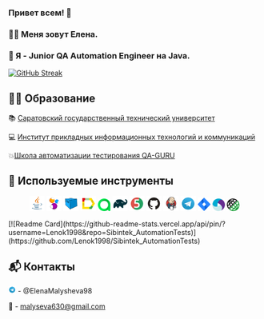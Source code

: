 ### Привет всем! 👋
### :woman_technologist: Меня зовут Елена.
### :hatching_chick: Я - Junior QA Automation Engineer на Java.
<p></p>

[![GitHub Streak](https://streak-stats.demolab.com?user=Lenok1998&theme=defaut&locale=ru&exclude_days=Sun)](https://git.io/streak-stats)
## :woman_student: Образование
<p align="center">
  
:books:  [Саратовский государственный технический университет](https://www.sstu.ru/)
  
:computer: [Институт прикладных информационных технологий и коммуникаций](https://inpit.sstu.ru/home.php)
  
:boom:[Школа автоматизации тестирования QA-GURU](https://qa.guru/)

  ## :rocket: Используемые инструменты
<p align="center">
<a href="https://www.java.com/"><img width="6%" title="Java" src="media/logo/Java.svg"></a>
<a href="https://selenide.org/"><img width="6%" title="Selenide" src="media/logo/Selenide.svg"></a>
<a href="https://aerokube.com/selenoid/"><img width="6%" title="Selenoid" src="media/logo/Selenoid.svg"></a>
<a href="https://github.com/allure-framework/allure2"><img width="6%" title="Allure Report" src="media/logo/Allure_Report.svg"></a>
<a href="https://qameta.io/"><img width="5%" title="Allure TestOps" src="media/logo/AllureTestOps.svg"></a>
<a href="https://gradle.org/"><img width="6%" title="Gradle" src="media/logo/Gradle.svg"></a>
<a href="https://junit.org/junit5/"><img width="6%" title="JUnit5" src="media/logo/JUnit5.svg"></a>
<a href="https://github.com/"><img width="6%" title="GitHub" src="media/logo/GitHub.svg"></a>
<a href="https://www.jenkins.io/"><img width="6%" title="Jenkins" src="media/logo/Jenkins.svg"></a>
<a href="https://web.telegram.org/a/"><img width="6%" title="Telegram" src="media/logo/Telegram.svg"></a>
<a href="https://www.atlassian.com/ru/software/jira/"><img width="5%" title="Jira" src="media/logo/Jira.svg"></a>
<a href="https://appium.io/docs/en/2.3/"><img width="5%" title="Appium" src="appium.svg"></a>
<a href="https://rest-assured.io/"><img width="5%" title="Rest Assured" src="rest.png"></a>
</p>
[![Readme Card](https://github-readme-stats.vercel.app/api/pin/?username=Lenok1998&repo=Sibintek_AutomationTests)](https://github.com/Lenok1998/Sibintek_AutomationTests)

## :mailbox_with_mail: Контакты

<img width="3%" title="Telegram" src="media/logo/Telegram.svg"></a> - @ElenaMalysheva98

:e-mail: - malyseva630@gmail.com


